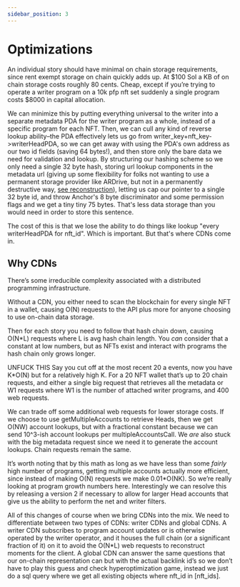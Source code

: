 ```yaml
---
sidebar_position: 3
---
```


# Optimizations

An individual story should have minimal on chain storage requirements, since
rent exempt storage on chain quickly adds up. At $100 Sol a KB of on chain
storage costs roughly 80 cents. Cheap, except if you’re trying to operate a
writer program on a 10k pfp nft set suddenly a single program costs $8000
in capital allocation.

We can minimize this by putting everything universal to the writer into a
separate metadata PDA for the writer program as a whole, instead of a
specific program for each NFT. Then, we can cull any kind of reverse lookup
ability–the PDA effectively lets us go from writer_key+nft_key->writerHeadPDA,
so we can get away with using the PDA's own address as our two id fields (saving
64 bytes!), and then store only the bare data we need for validation and lookup.
By structuring our hashing scheme so we only need a single 32 byte hash, storing
url lookup components in the metadata url (giving up some flexibility for folks
not wanting to use a permanent storage provider like ARDrive, but not in a permanently
destructive way, [see reconstruction](../usage/reconstruction)), letting us cap
our pointer to a single 32 byte id, and throw Anchor's 8 byte discriminator and
some permission flags and we get a tiny tiny 75 bytes. That's less data storage
than you would need in order to store this sentence.

The cost of this is that we lose the ability to do things like lookup "every
writerHeadPDA for nft_id". Which is important. But that's where CDNs come in.

## Why CDNs
There’s some irreducible complexity associated with a distributed programming infrastructure.

Without a CDN, you either need to scan the blockchain for every single NFT in
a wallet, causing O(N) requests to the API plus more for anyone choosing to use
on-chain data storage.

Then for each story you need to follow that hash chain down, causing O(N*L) requests
where L is avg hash chain length. You _can_ consider that a constant at low
numbers, but as NFTs exist and interact with programs the hash chain only grows longer.

UNFUCK THIS
Say you cut off at the most recent 20 a events, now you have K*O(N) but for a
relatively high K. For a 20 NFT wallet that’s up to 20 chain requests, and either a single big request that retrieves all the metadata or W1 requests where W1 is the number of attached writer programs, and 400 web requests.


We can trade off some additional web requests for lower storage costs. If we choose to use getMultipleAccounts to retrieve Heads, then we get O(NW) account lookups, but with a fractional constant because we can send 10^3-ish account lookups per multipleAccountsCall. We _are_ also stuck with the big metadata request since we need it to generate the account lookups. Chain requests remain the same.

It’s worth noting that by this math as long as we have less than some _fairly_ high number of programs, getting multiple accounts actually more efficient, since instead of making O(N) requests we make 0.01*O(NK). So we’re really looking at program growth numbers here. Interestingly we can resolve this by releasing a version 2 if necessary to allow for larger Head accounts that give us the ability to perform the net and writer filters.


All of this changes of course when we bring CDNs into the mix. We need to differentiate between two types of CDNs: writer CDNs and global CDNs. A writer CDN subscribes to program account updates or is otherwise operated by the writer operator, and it houses the full chain (or a significant fraction of it) on it to avoid the O(N*L) web requests to reconstruct moments for the client. A global CDN can answer the same questions that our on-chain representation can but with the actual backlink id’s so we don’t have to play this guess and check hyperoptimization game, instead we just do a sql query where we get all existing objects where nft_id in [nft_ids].


